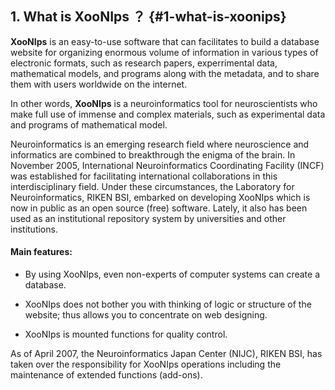 ## 1. What is XooNIps ？ {#1-what-is-xoonips}

**XooNIps** is an easy-to-use software that can facilitates to build a database website for organizing enormous volume of information in various types of electronic formats, such as research papers, experrimental data, mathematical models, and programs along with the metadata, and to share them with users worldwide on the internet.

In other words, **XooNIps** is a neuroinformatics tool for neuroscientists who make full use of immense and complex materials, such as experimental data and programs of mathematical model.

Neuroinformatics is an emerging research field where neuroscience and informatics are combined to breakthrough the enigma of the brain. In November 2005, International Neuroinformatics Coordinating Facility (INCF) was established for facilitating international collaborations in this interdisciplinary field. Under these circumstances, the Laboratory for Neuroinformatics, RIKEN BSI, embarked on developing XooNIps which is now in public as an open source (free) software. Lately, it also has been used as an institutional repository system by universities and other institutions.

#### Main features:

*   By using XooNIps, even non-experts of computer systems can create a database.

*   XooNIps does not bother you with thinking of logic or structure of the website; thus allows you to concentrate on web designing.

*   XooNIps is mounted functions for quality control.

As of April 2007, the Neuroinformatics Japan Center (NIJC), RIKEN BSI, has taken over the responsibility for XooNIps operations including the maintenance of extended functions (add-ons).